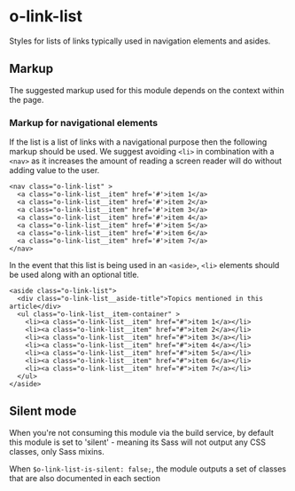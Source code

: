 # o-link-list

Styles for lists of links typically used in navigation elements and asides.

## Markup

The suggested markup used for this module depends on the context within the page.

### Markup for navigational elements

If the list is a list of links with a navigational purpose then the following markup should be used.
We suggest avoiding `<li>` in combination with a `<nav>` as it increases the amount of reading a screen reader will do without adding value to the user.

```
<nav class="o-link-list" >
  <a class="o-link-list__item" href='#'>item 1</a>
  <a class="o-link-list__item" href='#'>item 2</a>
  <a class="o-link-list__item" href='#'>item 3</a>
  <a class="o-link-list__item" href='#'>item 4</a>
  <a class="o-link-list__item" href='#'>item 5</a>
  <a class="o-link-list__item" href='#'>item 6</a>
  <a class="o-link-list__item" href='#'>item 7</a>
</nav>
```

In the event that this list is being used in an `<aside>`, `<li>` elements should be used along with an optional title.

```
<aside class="o-link-list">
  <div class="o-link-list__aside-title">Topics mentioned in this article</div>
  <ul class="o-link-list__item-container" >
    <li><a class="o-link-list__item" href="#">item 1</a></li>
    <li><a class="o-link-list__item" href="#">item 2</a></li>
    <li><a class="o-link-list__item" href="#">item 3</a></li>
    <li><a class="o-link-list__item" href="#">item 4</a></li>
    <li><a class="o-link-list__item" href="#">item 5</a></li>
    <li><a class="o-link-list__item" href="#">item 6</a></li>
    <li><a class="o-link-list__item" href="#">item 7</a></li>
  </ul>
</aside>
```

## Silent mode

When you're not consuming this module via the build service, by default this module is set to 'silent' - meaning its Sass will not output any CSS classes, only Sass mixins.

When `$o-link-list-is-silent: false;`, the module outputs a set of classes that are also documented in each section
